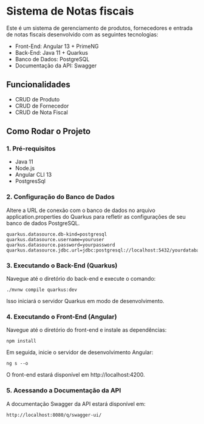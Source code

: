 # Sistema de Notas fiscais
Este é um sistema de gerenciamento de produtos, fornecedores e entrada de notas fiscais desenvolvido com as seguintes tecnologias:
- Front-End: Angular 13 + PrimeNG 
- Back-End: Java 11 + Quarkus
- Banco de Dados: PostgreSQL
- Documentação da API: Swagger

## Funcionalidades
- CRUD de Produto
- CRUD de Fornecedor
- CRUD de Nota Fiscal

## Como Rodar o Projeto
### 1. Pré-requisitos
- Java 11
- Node.js
- Angular CLI 13
- PostgresSql

### 2. Configuração do Banco de Dados
Altere a URL de conexão com o banco de dados no arquivo application.properties do Quarkus para refletir as configurações de seu banco de dados PostgreSQL.
```
quarkus.datasource.db-kind=postgresql
quarkus.datasource.username=youruser
quarkus.datasource.password=yourpassword
quarkus.datasource.jdbc.url=jdbc:postgresql://localhost:5432/yourdatabase
```

### 3. Executando o Back-End (Quarkus)
Navegue até o diretório do back-end e execute o comando:
```
./mvnw compile quarkus:dev
```
Isso iniciará o servidor Quarkus em modo de desenvolvimento.

### 4. Executando o Front-End (Angular)
Navegue até o diretório do front-end e instale as dependências:
```
npm install
```
Em seguida, inicie o servidor de desenvolvimento Angular:
```
ng s --o
```
O front-end estará disponível em http://localhost:4200.

### 5. Acessando a Documentação da API
A documentação Swagger da API estará disponível em:
```
http://localhost:8080/q/swagger-ui/
```
